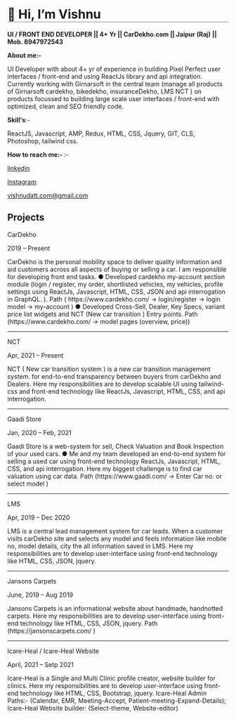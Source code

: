 <h1 style="border-bottom: solid 1px grey"> 👋 Hi, I’m Vishnu </h1>
<p><b>UI / FRONT END DEVELOPER  ||   4+ Yr   ||   CarDekho.com  ||  Jaipur (Raj) || Mob. 8947972543 </b><p>
  
<b>About me:-</b>
<p>UI Developer with about 4+ yr of experience in building Pixel Perfect user interfaces / front-end and using ReactJs library and
api integration. Currently working with Girnarsoft in the central team (manage all products of Girnarsoft cardekho, bikedekho,
insuranceDekho, LMS NCT ) on products focussed to building large scale user interfaces / front-end with optimized, clean
and SEO friendly code.<p>
 

<p><b>Skill's</b>:-</p>
<p>ReactJS, Javascript, AMP, Redux, HTML, CSS, Jquery, GIT, CLS, Photoshop, tailwind css.</p>

<p><b>How to reach me:- </b>:-</p>
<p><a href="https://www.linkedin.com/in/vishnu-dutt-jangid-7957ba160/" title="vishnu datt jangid" target="_blank">linkedin</a></p>
<p><a href="https://www.instagram.com/jangid.vishnu1/" title="vishnu datt jangid" target="_blank">Instagram</a></p>
<p><a href="mailto: vishnudatt.com@gmail.com" title="vishnu datt jangid" target="_blank" />vishnudatt.com@gmail.com</a></p>

<h2>Projects</h2>
<p>CarDekho</p>
<p>2019 – Present</p>
CarDekho is the personal mobility space to deliver quality information and aid customers across all aspects of buying or
selling a car. I am responsible for developing front end tasks.
●
Developed cardekho my-account section module (login / register, my order, shortlisted vehicles, my vehicles, profile
settings using ReactJs, Javascript, HTML, CSS, JSON and api interrogation in GraphQL. ). Path (
https://www.cardekho.com/ -> login/register -> login model -> my-account )
●
Developed Cross-Sell, Dealer, Key Specs, variant price list widgets and NCT (New car transition ) Entry points. Path
(https://www.cardekho.com/ -> model pages (overview, price))
<hr></hr>

<p>NCT</p>
<p>Apr, 2021 – Present</p>
NCT ( New car transition system ) is a new car transition management system. for end-to-end transparency between buyers
from carDekho and Dealers. Here my responsibilities are to develop scalable UI using tailwind-css and front-end technology
like ReactJs, Javascript, HTML, CSS, and api interrogation.
<hr></hr>

<p>Gaadi Store</p>
<p>Jan, 2020 – Feb, 2021</p>
Gaadi Store is a web-system for sell, Check Valuation and Book Inspection of your used cars.
●
Me and my team developed an end-to-end system for selling a used car using front-end technology ReactJs,
Javascript, HTML, CSS, and api interrogation. Here my biggest challenge is to find car valuation using car data. Path
(https://www.gaadi.com/ -> Enter Car no. or select model )
<hr></hr>

<p>LMS</p>
<p>Apr, 2019 – Dec 2020</p>
LMS is a central lead management system for car leads. When a customer visits carDekho site and selects any model and
feels information like mobile no, model details, city the all information saved in LMS. Here my responsibilities are to develop
user-interface using front-end technology like HTML, CSS, JSON, jquery.
<hr></hr>

<p>Jansons Carpets</p>
<p>June, 2019 – Aug 2019</p>
Jansons Carpets is an informational website about handmade, handnotted carpets. Here my responsibilities are to develop
user-interface using front-end technology like HTML, CSS, JSON, jquery. Path (https://jansonscarpets.com/ )


<hr></hr>
<p>Icare-Heal / Icare-Heal Website</p>
<p>April, 2021 – Setp 2021</p>
Icare-Heal is a Single and Multi Clinic profile creator, website builder for clinics. Here my responsibilities are to develop
user-interface using front-end technology like HTML, CSS, Bootstrap, jquery.
Icare-Heal Admin Paths:- (Calendar, EMR, Meeting-Accept, Patient-meeting-Expand-Details);
Icare-Heal Website builder: (Select-theme, Website-editor)

  
